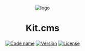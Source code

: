 <p align="center">
  <img src="https://raw.githubusercontent.com/kitteam/cms/develop/docs/img/logo-small.png" width="auto" height="auto" alt="logo">
</p>

<h1 align="center">Kit.cms</h1>
<h3 align="center"></h3>

<div align="center">
  <!-- Code name -->
  <a href="https://github.com/kitteam/cms/tree/develop/docs"><img src="https://img.shields.io/badge/code%20name-black%20whale-202020.svg?style=flat-square" alt="Code name"/></a>
  <!-- Version -->
  <a href="https://github.com/kitteam/cms/tree/develop"><img src="https://img.shields.io/badge/version-develop-yellow.svg?style=flat-square" alt="Version"/></a>
  <!-- License -->
  <a href="https://raw.githubusercontent.com/kitteam/cms/develop/LICENSE"><img src="https://img.shields.io/badge/license-under%20question-red.svg?style=flat-square" alt="License" /></a>
</div>

<br><br><br><br>
